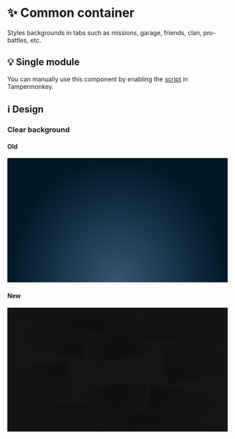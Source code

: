 # :sparkles: Common container

Styles backgrounds in tabs such as missions, garage, friends, clan, pro-battles, etc.

## :bulb: Single module

You can manually use this component by enabling the [script](https://github.com/OrakomoRi/Severitium/blob/main/src/General/CommonContainer/CommonContainer.user.js?raw=true) in Tampermonkey.

## :information_source: Design

### Clear background

#### Old

![](/images/general/old/commoncontainerbackground.png)

#### New

![](/images/general/new/commoncontainerbackground.png)